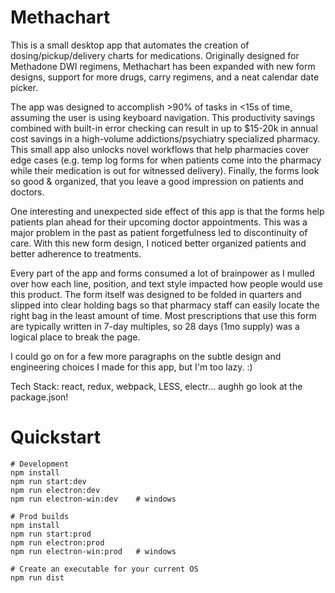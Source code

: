 # Methachart
This is a small desktop app that automates the creation of dosing/pickup/delivery charts for medications. Originally designed for Methadone DWI regimens, Methachart has been expanded with new form designs, support for more drugs, carry regimens, and a neat calendar date picker.

The app was designed to accomplish >90% of tasks in <15s of time, assuming the user is using keyboard navigation. This productivity savings combined with built-in error checking can result in up to $15-20k in annual cost savings in a high-volume addictions/psychiatry specialized pharmacy. This small app also unlocks novel workflows that help pharmacies cover edge cases (e.g. temp log forms for when patients come into the pharmacy while their medication is out for witnessed delivery). Finally, the forms look so good & organized, that you leave a good impression on patients and doctors.

One interesting and unexpected side effect of this app is that the forms help patients plan ahead for their upcoming doctor appointments. This was a major problem in the past as patient forgetfulness led to discontinuity of care. With this new form design, I noticed better organized patients and better adherence to treatments.

Every part of the app and forms consumed a lot of brainpower as I mulled over how each line, position, and text style impacted how people would use this product. The form itself was designed to be folded in quarters and slipped into clear holding bags so that pharmacy staff can easily locate the right bag in the least amount of time. Most prescriptions that use this form are typically written in 7-day multiples, so 28 days (1mo supply) was a logical place to break the page.

I could go on for a few more paragraphs on the subtle design and engineering choices I made for this app, but I'm too lazy. :)

Tech Stack: react, redux, webpack, LESS, electr... aughh go look at the package.json!

# Quickstart
```
# Development
npm install
npm run start:dev
npm run electron:dev
npm run electron-win:dev    # windows

# Prod builds
npm install
npm run start:prod
npm run electron:prod
npm run electron-win:prod   # windows

# Create an executable for your current OS
npm run dist
```

